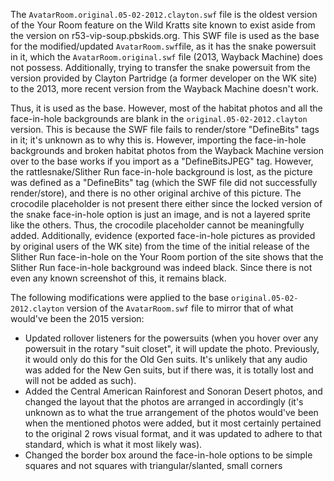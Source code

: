 The `AvatarRoom.original.05-02-2012.clayton.swf` file is the oldest version of the Your Room feature on the Wild Kratts site known to exist aside from the version on r53-vip-soup.pbskids.org. This SWF file is used as the base for the modified/updated `AvatarRoom.swf`file, as it has the snake powersuit in it, which the `AvatarRoom.original.swf` file (2013, Wayback Machine) does not possess. Additionally, trying to transfer the snake powersuit from the version provided by Clayton Partridge (a former developer on the WK site) to the 2013, more recent version from the Wayback Machine doesn't work.

Thus, it is used as the base. However, most of the habitat photos and all the face-in-hole backgrounds are blank in the `original.05-02-2012.clayton` version. This is because the SWF file fails to render/store "DefineBits" tags in it; it's unknown as to why this is. However, importing the face-in-hole backgrounds and broken habitat photos from the Wayback Machine version over to the base works if you import as a "DefineBitsJPEG" tag. However, the rattlesnake/Slither Run face-in-hole background is lost, as the picture was defined as a "DefineBits" tag (which the SWF file did not successfully render/store), and there is no other original archive of this picture. The crocodile placeholder is not present there either since the locked version of the snake face-in-hole option is just an image, and is not a layered sprite like the others. Thus, the crocodile placeholder cannot be meaningfully added. Additionally, evidence (exported face-in-hole pictures as provided by original users of the WK site) from the time of the initial release of the Slither Run face-in-hole on the Your Room portion of the site shows that the Slither Run face-in-hole background was indeed black. Since there is not even any known screenshot of this, it remains black.

The following modifications were applied to the base `original.05-02-2012.clayton` version of the `AvatarRoom.swf` file to mirror that of what would've been the 2015 version:
* Updated rollover listeners for the powersuits (when you hover over any powersuit in the rotary "suit closet", it will update the photo. Previously, it would only do this for the Old Gen suits. It's unlikely that any audio was added for the New Gen suits, but if there was, it is totally lost and will not be added as such).
* Added the Central American Rainforest and Sonoran Desert photos, and changed the layout that the photos are arranged in accordingly (it's unknown as to what the true arrangement of the photos would've been when the mentioned photos were added, but it most certainly pertained to the original 2 rows visual format, and it was updated to adhere to that standard, which is what it most likely was).
* Changed the border box around the face-in-hole options to be simple squares and not squares with triangular/slanted, small corners